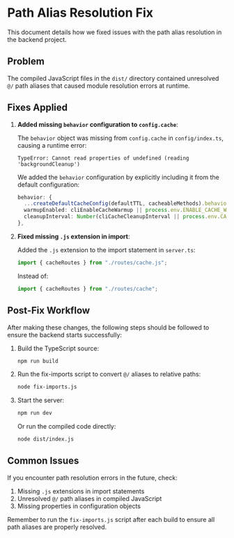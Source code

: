 # Path Alias Resolution Fix

This document details how we fixed issues with the path alias resolution in the backend project.

## Problem

The compiled JavaScript files in the `dist/` directory contained unresolved `@/` path aliases that caused module resolution errors at runtime.

## Fixes Applied

1. **Added missing `behavior` configuration to `config.cache`**:

   The `behavior` object was missing from `config.cache` in `config/index.ts`, causing a runtime error:

   ```
   TypeError: Cannot read properties of undefined (reading 'backgroundCleanup')
   ```

   We added the `behavior` configuration by explicitly including it from the default configuration:

   ```typescript
   behavior: {
     ...createDefaultCacheConfig(defaultTTL, cacheableMethods).behavior,
     warmupEnabled: cliEnableCacheWarmup || process.env.ENABLE_CACHE_WARMUP === "true",
     cleanupInterval: Number(cliCacheCleanupInterval || process.env.CACHE_CLEANUP_INTERVAL) || 600,
   },
   ```

2. **Fixed missing `.js` extension in import**:

   Added the `.js` extension to the import statement in `server.ts`:

   ```typescript
   import { cacheRoutes } from "./routes/cache.js";
   ```

   Instead of:

   ```typescript
   import { cacheRoutes } from "./routes/cache";
   ```

## Post-Fix Workflow

After making these changes, the following steps should be followed to ensure the backend starts successfully:

1. Build the TypeScript source:

   ```bash
   npm run build
   ```

2. Run the fix-imports script to convert `@/` aliases to relative paths:

   ```bash
   node fix-imports.js
   ```

3. Start the server:

   ```bash
   npm run dev
   ```

   Or run the compiled code directly:

   ```bash
   node dist/index.js
   ```

## Common Issues

If you encounter path resolution errors in the future, check:

1. Missing `.js` extensions in import statements
2. Unresolved `@/` path aliases in compiled JavaScript
3. Missing properties in configuration objects

Remember to run the `fix-imports.js` script after each build to ensure all path aliases are properly resolved.

